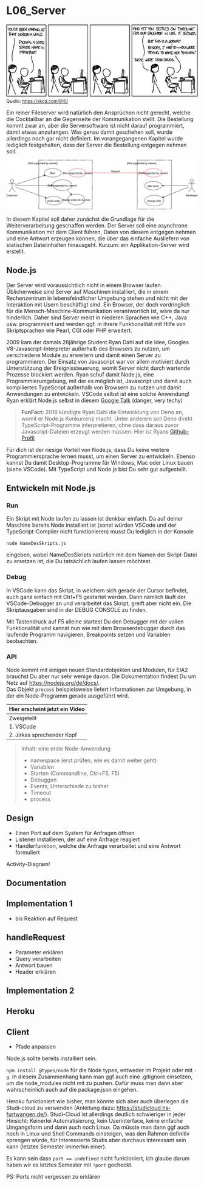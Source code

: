 # L06_Server
<img src="Material/ServerName.jpg">
<small>Quelle: <a href="https://xkcd.com/910/">https://xkcd.com/910/</a></small>  

Ein reiner Fileserver wird natürlich den Ansprüchen nicht gerecht, welche die Cocktailbar an die Gegenseite der Kommunikation stellt. Die Bestellung kommt zwar an, aber die Serversoftware ist nicht darauf programmiert, damit etwas anzufangen. Was genau damit geschehen soll, wurde allerdings noch gar nicht definiert. Im vorangegangenen Kapitel wurde lediglich festgehalten, dass der Server die Bestellung entgegen nehmen soll.  

![](../L05_Client/Material/draw.io/UseCase.svg)  

In diesem Kapitel soll daher zunächst die Grundlage für die Weiterverarbeitung geschaffen werden. Der Server soll eine asynchrone Kommunikation mit dem Client führen, Daten von diesem entgegen nehmen und eine Antwort erzeugen können, die über das einfache Ausliefern von statischen Dateiinhalten hinausgeht. Kurzum: ein Applikation-Server wird erstellt.

## Node.js
Der Server wird voraussichtlich nicht in einem Browser laufen. Üblicherweise sind Server auf Maschinen installiert, die in einem Rechenzentrum in lebensfeindlicher Umgebung stehen und nicht mit der Interaktion mit Usern beschäftigt sind. Ein Browser, der doch vordringlich für die Mensch-Maschine-Kommunikation verantwortlich ist, wäre da nur hinderlich. Daher sind Server meist in niederen Sprachen wie C++, Java usw. programmiert und werden ggf. in ihrere Funktionalität mit Hilfe von Skriptsprachen wie Pearl, CGI oder PHP erweitert.  

2009 kam der damals 28jährige Student Ryan Dahl auf die Idee, Googles V8-Javascript-Interpreter außerhalb des Browsers zu nutzen, um verschiedene Module zu erweitern und damit einen Server zu programmieren. Der Einsatz von Javascript war vor allem motiviert durch Unterstützung der Ereignissteuerung, womit Server nicht durch wartende Prozesse blockiert werden. Ryan schuf damit Node.js, eine Programmierumgebung, mit der es möglich ist, Javascript und damit auch kompiliertes TypeScript außerhalb von Browsern zu nutzen und damit Anwendungen zu entwickeln. VSCode selbst ist eine solche Anwendung! Ryan erklärt Node.js selbst in diesem [Google Talk](https://www.youtube.com/watch?v=F6k8lTrAE2g) (danger, very techy)

> **FunFact:** 2018 kündigte Ryan Dahl die Entwicklung von Deno an, womit er Node.js Konkurrenz macht. Unter anderem soll Deno direkt TypeScript-Programme interpretieren, ohne dass daraus zuvor Javascript-Dateien erzeugt werden müssen. Hier ist Ryans [Github-Profil](https://github.com/ry)

Für dich ist der riesige Vorteil von Node.js, dass Du keine weitere Programmiersprache lernen musst, um einen Server zu entwickeln. Ebenso kannst Du damit Desktop-Programme für Windows, Mac oder Linux bauen (siehe VSCode). Mit TypeScript und Node.js bist Du sehr gut aufgestellt.

## Entwickeln mit Node.js

### Run
Ein Skript mit Node laufen zu lassen ist denkbar einfach. Da auf deiner Maschine bereits Node installiert ist (sonst würden VSCode und der TypeScript-Compiler nicht funktionieren) musst Du lediglich in der Konsole
```
node NameDesSkripts.js
```
eingeben, wobei NameDesSkripts natürlich mit dem Namen der Skript-Datei zu ersetzen ist, die Du tatsächlich laufen lassen möchtest.

### Debug
In VSCode kann das Skript, in welchem sich gerade der Cursor befindet, auch ganz einfach mit Ctrl+F5 gestartet werden. Dann nämlich läuft der VSCode-Debugger an und verarbeitet das Skript, greift aber nicht ein. Die Skriptausgaben sind in der DEBUG CONSOLE zu finden.  

Mit Tastendruck auf F5 alleine startest Du den Debugger mit der vollen Funktionalität und kannst nun wie mit dem Browserdebugger durch das laufende Programm navigieren, Breakpoints setzen und Variablen beobachten.

### API
Node kommt mit einigen neuen Standardobjekten und Modulen, für EIA2 brauchst Du aber nur sehr wenige davon. Die Dokumentation findest Du um Netz auf https://nodejs.org/de/docs/.  
Das Objekt `process` beispielsweise liefert Informationen zur Umgebung, in der ein Node-Programm gerade ausgeführt wird. 


|Hier erscheint jetzt ein Video|
|-
|Zweigeteilt 
|1. VSCode 
|2. Jirkas sprechender Kopf  

>Inhalt: eine erste Node-Anwendung  
> - namespace (erst prüfen, wie es damit weiter geht)
> - Variablen
> - Starten (Commandline, Ctrl+F5, F5)
> - Debuggen
> - Events, Unterschiede zu bisher
> - Timeout
> - process



## Design
- Einen Port auf dem System für Anfragen öffnen
- Listener installieren, der auf eine Anfrage reagiert
- Handlerfunktion, welche die Anfrage verarbeitet und eine Antwort formuliert

Activity-Diagram!

## Documentation


## Implementation 1
- bis Reaktion auf Request

## handleRequest
- Parameter erklären
- Query verarbeiten
- Antwort bauen
- Header erklären

## Implementation 2

## Heroku

## Client
- Pfade anpassen










Node.js sollte bereits installiert sein.

`npm install @types/node` für die Node types, entweder im Projekt oder mit `-g`. 
In diesem Zusammenhang kann man ggf auch eine .gitignore einsetzen, um die node_modules nicht mit zu pushen. Dafür muss man dann aber wahrscheinlich auch auf die package.json eingehen. 

Heroku funktioniert wie bisher, man könnte sich aber auch überlegen die Studi-cloud zu verwenden (Anleitung dazu: https://studicloud.hs-furtwangen.de/). Studi-Cloud ist allerdings deutlich schwieriger in jeder Hinsicht: Keinerlei Automatisierung, kein Userinterface, keine einfache Umgangsform und dann auch noch Linux. Da müsste man dann ggf auch noch in Linux und Shell Commands einsteigen, was den Rahmen definitiv sprengen würde, für Interessierte Studis aber durchaus interessant sein kann (letztes Semester immerhin einer).

Es kann sein dass `port == undefined` nicht funktioniert, ich glaube darum haben wir es letztes Semester mit `!port` gecheckt.

PS: Ports nicht vergessen zu erklären
